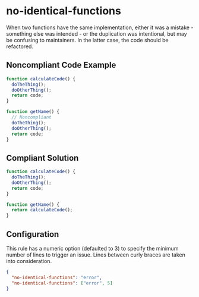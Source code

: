 # no-identical-functions

When two functions have the same implementation, either it was a mistake - something else was intended - or the
duplication was intentional, but may be confusing to maintainers. In the latter case, the code should be refactored.

## Noncompliant Code Example

```javascript
function calculateCode() {
  doTheThing();
  doOtherThing();
  return code;
}

function getName() {
  // Noncompliant
  doTheThing();
  doOtherThing();
  return code;
}
```

## Compliant Solution

```javascript
function calculateCode() {
  doTheThing();
  doOtherThing();
  return code;
}

function getName() {
  return calculateCode();
}
```

## Configuration

This rule has a numeric option (defaulted to 3) to specify the minimum number of lines to trigger an issue. Lines between curly braces are taken into consideration.

```json
{
  "no-identical-functions": "error",
  "no-identical-functions": ["error", 5]
}
```
